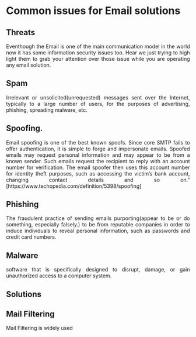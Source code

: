 # Common issues for Email solutions

## Threats
<p align="justify">
Eventhough the Email is one of the main communication model in the world now it has some information security issues too. Hear we just trying to high light them to grab your attention over those issue while you are operating any email solution.
</p>


## Spam
<p align="justify">
Irrelevant or unsolicited(unrequested) messages sent over the Internet, typically to a large number of users, for the purposes of advertising, phishing, spreading malware, etc.
</p>

## Spoofing.
<p align="justify">
Email spoofing is one of the best known spoofs. Since core SMTP fails to offer authentication, it is simple to forge and impersonate emails. Spoofed emails may request personal information and may appear to be from a known sender. Such emails request the recipient to reply with an account number for verification. The email spoofer then uses this account number for identity theft purposes, such as accessing the victim’s bank account, changing contact details and so on.” [https://www.techopedia.com/definition/5398/spoofing]
</p>

## Phishing
<p align="justify">
The fraudulent practice of sending emails purporting(appear to be or do something, especially falsely.) to be from reputable companies in order to induce individuals to reveal personal information, such as passwords and credit card numbers.
</p>


## Malware
<p align="justify">
software that is specifically designed to disrupt, damage, or gain unauthorized access to a computer system.
</p>


## Solutions

## Mail Filtering
<p align="justify">
Mail Filtering is widely used 
</p>

